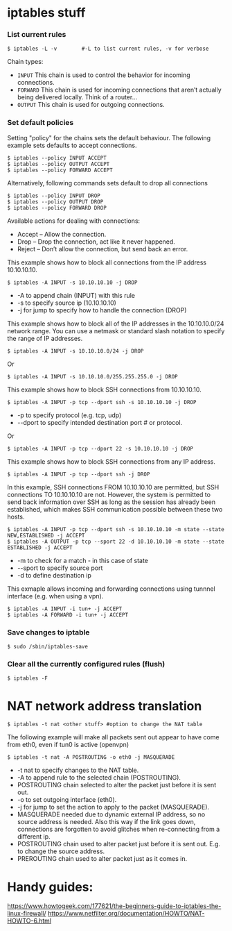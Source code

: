 # iptables stuff

### List current rules
```shell
$ iptables -L -v		#-L to list current rules, -v for verbose
```
Chain types:
- `INPUT`	This chain is used to control the behavior for incoming connections. 
- `FORWARD`	This chain is used for incoming connections that aren’t actually being delivered locally. Think of a router...
- `OUTPUT`	This chain is used for outgoing connections.

### Set default policies
Setting "policy" for the chains sets the default behaviour.  The following example sets defaults to accept connections.
```shell
$ iptables --policy INPUT ACCEPT
$ iptables --policy OUTPUT ACCEPT
$ iptables --policy FORWARD ACCEPT
```

Alternatively, following commands sets default to drop all connections
```shell
$ iptables --policy INPUT DROP
$ iptables --policy OUTPUT DROP
$ iptables --policy FORWARD DROP
```

Available actions for dealing with connections:
- Accept – Allow the connection.
- Drop – Drop the connection, act like it never happened.
- Reject – Don’t allow the connection, but send back an error.

This example shows how to block all connections from the IP address 10.10.10.10.
```shell
$ iptables -A INPUT -s 10.10.10.10 -j DROP
```
- -A to append chain (INPUT) with this rule
- -s to specify source ip (10.10.10.10)
- -j for jump to specify how to handle the connection (DROP)

This example shows how to block all of the IP addresses in the 10.10.10.0/24 network range.
You can use a netmask or standard slash notation to specify the range of IP addresses.
```shell
$ iptables -A INPUT -s 10.10.10.0/24 -j DROP
```
Or
```shell
$ iptables -A INPUT -s 10.10.10.0/255.255.255.0 -j DROP
```

This example shows how to block SSH connections from 10.10.10.10.
```shell
$ iptables -A INPUT -p tcp --dport ssh -s 10.10.10.10 -j DROP
```
- -p to specify protocol (e.g. tcp, udp)
- --dport to specify intended destination port # or protocol.

Or
```shell
$ iptables -A INPUT -p tcp --dport 22 -s 10.10.10.10 -j DROP
```

This example shows how to block SSH connections from any IP address.
```shell
$ iptables -A INPUT -p tcp --dport ssh -j DROP
```

In this example, SSH connections FROM 10.10.10.10 are permitted, but SSH connections TO 10.10.10.10 are not.  However, the system is permitted to send back information over SSH as long as the session has already been established, which makes SSH communication possible between these two hosts.
```shell
$ iptables -A INPUT -p tcp --dport ssh -s 10.10.10.10 -m state --state NEW,ESTABLISHED -j ACCEPT
$ iptables -A OUTPUT -p tcp --sport 22 -d 10.10.10.10 -m state --state ESTABLISHED -j ACCEPT
```
- -m to check for a match - in this case of state
- --sport to specify source port
- -d to define destination ip

This exmaple allows incoming and forwarding connections using tunnnel interface (e.g. when using a vpn).
```shell
$ iptables -A INPUT -i tun+ -j ACCEPT
$ iptables -A FORWARD -i tun+ -j ACCEPT
```

### Save changes to iptable
```shell
$ sudo /sbin/iptables-save
```

### Clear all the currently configured rules (flush)
```shell
$ iptables -F
 ```

# NAT network address translation
```shell
$ iptables -t nat <other stuff> #option to change the NAT table
```

The following example will make all packets sent out appear to have come from eth0, even if tun0 is active (openvpn)
```shell
$ iptables -t nat -A POSTROUTING -o eth0 -j MASQUERADE
```
- -t nat to specify changes to the NAT table.
- -A to append rule to the selected chain (POSTROUTING).
- POSTROUTING chain selected to alter the packet just before it is sent out.
- -o to set outgoing interface (eth0).
- -j for jump to set the action to apply to the packet (MASQUERADE).
- MASQUERADE  needed due to dynamic external IP address, so no source address is needed.  Also this way if the link goes down, connections are forgotten to avoid glitches when re-connecting from a different ip.
- POSTROUTING chain used to alter packet just before it is sent out. E.g. to change the source address.
- PREROUTING chain used to alter packet just as it comes in.

# Handy guides:
https://www.howtogeek.com/177621/the-beginners-guide-to-iptables-the-linux-firewall/
https://www.netfilter.org/documentation/HOWTO/NAT-HOWTO-6.html


